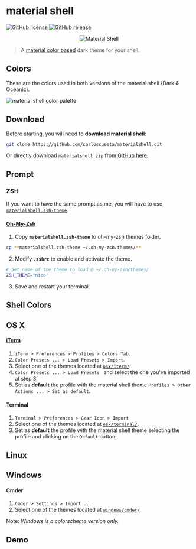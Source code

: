 # material shell

[![GitHub license](https://img.shields.io/github/license/carloscuesta/materialshell.svg?style=flat-square)](https://github.com/carloscuesta/materialshell)
[![GitHub release](https://img.shields.io/github/release/carloscuesta/materialshell.svg?style=flat-square)](https://github.com/carloscuesta/materialshell)

<p align="center">
    <img src="https://cloud.githubusercontent.com/assets/7629661/11170948/386d0da6-8be3-11e5-9617-942c14a4e441.png" alt="Material Shell">
</p>

> A [material color based](https://www.google.com/design/spec/style/color.html#color-color-palette) dark theme for your shell.  

## Colors

These are the colors used in both versions of the material shell (Dark & Oceanic).

![material shell color palette](https://cloud.githubusercontent.com/assets/7629661/11169947/1337b238-8bc6-11e5-8eaa-37d435b9ecee.png)

## Download

Before starting, you will need to **download material shell**: 

```bash
git clone https://github.com/carloscuesta/materialshell.git
```

Or directly download ```materialshell.zip``` from [GitHub here](https://github.com/carloscuesta/materialshell/archive/master.zip).

## Prompt

### ZSH

If you want to have the same prompt as me, you will have to use [```materialshell.zsh-theme```](https://github.com/carloscuesta/materialshell/tree/master/zsh/materialshell.zsh-theme).

#### [Oh-My-Zsh](http://ohmyz.sh/)

1. Copy **```materialshell.zsh-theme```** to oh-my-zsh themes folder.

```bash
cp **materialshell.zsh-theme ~/.oh-my-zsh/themes/**
````

2. Modify **```.zshrc```** to enable and activate the theme.

```bash
# Set name of the theme to load @ ~/.oh-my-zsh/themes/
ZSH_THEME="nico"
```

3. Save and restart your terminal.

## Shell Colors

## OS X

#### [iTerm](https://www.iterm2.com/) 

1. ```iTerm > Preferences > Profiles > Colors Tab```.
2. ```Color Presets ... > Load Presets > Import```.
3. Select one of the themes located at [```osx/iterm/```](https://github.com/carloscuesta/materialshell/tree/master/osx/iterm).
4. ```Color Presets ... > Load Presets ``` and select the one you've imported at step 3.
5. Set as **default** the profile with the material shell theme ```Profiles > Other Actions ... > Set as default```.

#### Terminal

1. ```Terminal > Preferences > Gear Icon > Import```
2. Select one of the themes located at [```osx/terminal/```](https://github.com/carloscuesta/materialshell/tree/master/osx/terminal).
3. Set as **default** the profile with the material shell theme selecting the profile and clicking on the ```Default``` button.

## Linux

## Windows

#### Cmder

1. ```Cmder > Settings > Import ... ```
2. Select one of the themes located at [```windows/cmder/```](https://github.com/carloscuesta/materialshell/tree/master/windows/cmder). 

Note: _Windows is a colorscheme version only._

## Demo
